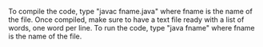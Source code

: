 To compile the code, type "javac fname.java" where fname is the name of the file. 
Once compiled, make sure to have a text file ready with a list of words, one word per line.
To run the code, type "java fname" where fname is the name of the file.